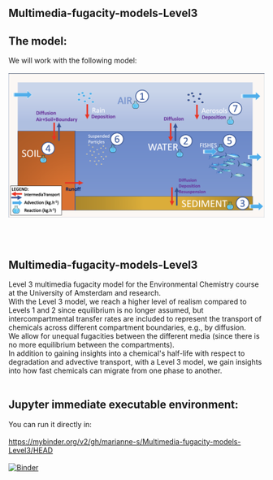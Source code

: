 ## Multimedia-fugacity-models-Level3

## The model: 
We will work with the following model:</br></br>
![alt text](https://github.com/marianne-s/Multimedia-fugacity-models-Level3/blob/main/img/LEVEL3_Figure.png?raw=true)

</br></br>

## Multimedia-fugacity-models-Level3
  Level 3 multimedia fugacity model for the Environmental Chemistry course at the University of Amsterdam and research. </br>
 With the Level 3 model, we reach a higher level of realism compared to Levels 1 and 2 since equilibrium is no longer assumed, but intercompartmental transfer rates are included to represent the transport of chemicals across different compartment boundaries, e.g., by diffusion. <br>
 We allow for unequal fugacities between the different media (since there is no more equilibrium between the compartments). <br>
 In addition to gaining insights into a chemical's half-life with respect to degradation and advective transport, with a Level 3 model, we gain insights into how fast chemicals can migrate from one phase to another.
</br></br>
## Jupyter immediate executable environment: 

You can run it directly in: </br></br>
https://mybinder.org/v2/gh/marianne-s/Multimedia-fugacity-models-Level3/HEAD </br></br>
[![Binder](https://mybinder.org/badge_logo.svg)](https://mybinder.org/v2/gh/marianne-s/Multimedia-fugacity-models-Level3/HEAD)
</br></br>


